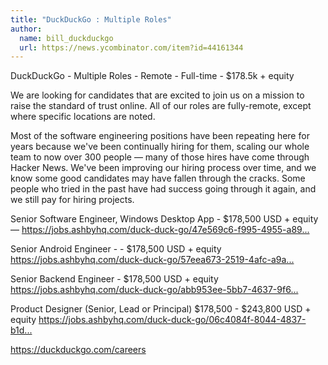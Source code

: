 ```yaml
---
title: "DuckDuckGo : Multiple Roles"
author:
  name: bill_duckduckgo
  url: https://news.ycombinator.com/item?id=44161344
---
```

DuckDuckGo - Multiple Roles - Remote - Full-time - $178.5k + equity

We are looking for candidates that are excited to join us on a mission to raise the standard of trust online. All of our roles are fully-remote, except where specific locations are noted.

Most of the software engineering positions have been repeating here for years because we&#x27;ve been continually hiring for them, scaling our whole team to now over 300 people — many of those hires have come through Hacker News. We&#x27;ve been improving our hiring process over time, and we know some good candidates may have fallen through the cracks. Some people who tried in the past have had success going through it again, and we still pay for hiring projects.

Senior Software Engineer, Windows Desktop App - $178,500 USD + equity — 
<a href="https:&#x2F;&#x2F;jobs.ashbyhq.com&#x2F;duck-duck-go&#x2F;47e569c6-f995-4955-a892-a3829ad0f39b?utm_source=1DKZJgG9d9" rel="nofollow">https:&#x2F;&#x2F;jobs.ashbyhq.com&#x2F;duck-duck-go&#x2F;47e569c6-f995-4955-a89...</a>

Senior Android Engineer - - $178,500 USD + equity 
<a href="https:&#x2F;&#x2F;jobs.ashbyhq.com&#x2F;duck-duck-go&#x2F;57eea673-2519-4afc-a9af-6b9ae9276b38&#x2F;application?utm_source=1DKZJgG9d9" rel="nofollow">https:&#x2F;&#x2F;jobs.ashbyhq.com&#x2F;duck-duck-go&#x2F;57eea673-2519-4afc-a9a...</a>

Senior Backend Engineer - $178,500 USD + equity 
<a href="https:&#x2F;&#x2F;jobs.ashbyhq.com&#x2F;duck-duck-go&#x2F;abb953ee-5bb7-4637-9f66-ad555b446ab7?utm_source=1DKZJgG9d9" rel="nofollow">https:&#x2F;&#x2F;jobs.ashbyhq.com&#x2F;duck-duck-go&#x2F;abb953ee-5bb7-4637-9f6...</a>

Product Designer (Senior, Lead or Principal) $178,500 - $243,800 USD + equity
<a href="https:&#x2F;&#x2F;jobs.ashbyhq.com&#x2F;duck-duck-go&#x2F;06c4084f-8044-4837-b1d6-f812cd175530?utm_source=1DKZJgG9d9" rel="nofollow">https:&#x2F;&#x2F;jobs.ashbyhq.com&#x2F;duck-duck-go&#x2F;06c4084f-8044-4837-b1d...</a>

<a href="https:&#x2F;&#x2F;duckduckgo.com&#x2F;careers" rel="nofollow">https:&#x2F;&#x2F;duckduckgo.com&#x2F;careers</a>
<JobApplication />
